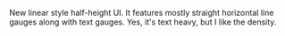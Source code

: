 New linear style half-height UI. It features mostly straight horizontal line gauges along with text gauges. Yes, it's text heavy, but I like the density.